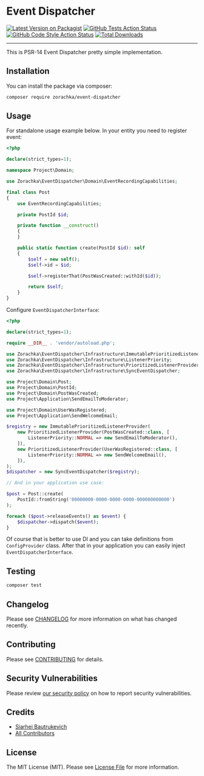 # Event Dispatcher

[![Latest Version on Packagist](https://img.shields.io/packagist/v/zorachka/event-dispatcher.svg?style=flat-square)](https://packagist.org/packages/zorachka/event-dispatcher)
[![GitHub Tests Action Status](https://img.shields.io/github/workflow/status/zorachka/event-dispatcher/run-tests?label=tests)](https://github.com/zorachka/event-dispatcher/actions?query=workflow%3ATests+branch%3Amain)
[![GitHub Code Style Action Status](https://img.shields.io/github/workflow/status/zorachka/event-dispatcher/Check%20&%20fix%20styling?label=code%20style)](https://github.com/zorachka/event-dispatcher/actions?query=workflow%3A"Check+%26+fix+styling"+branch%3Amain)
[![Total Downloads](https://img.shields.io/packagist/dt/zorachka/event-dispatcher.svg?style=flat-square)](https://packagist.org/packages/zorachka/event-dispatcher)

---

This is PSR-14 Event Dispatcher pretty simple implementation.

## Installation

You can install the package via composer:

```bash
composer require zorachka/event-dispatcher
```

## Usage

For standalone usage example below. In your entity you need to register event:

```php
<?php

declare(strict_types=1);

namespace Project\Domain;

use Zorachka\EventDispatcher\Domain\EventRecordingCapabilities;

final class Post
{
    use EventRecordingCapabilities;

    private PostId $id;

    private function __construct()
    {
    }

    public static function create(PostId $id): self
    {
        $self = new self();
        $self->id = $id;

        $self->registerThat(PostWasCreated::withId($id));

        return $self;
    }
}

```

Configure `EventDispatcherInterface`:

```php
<?php

declare(strict_types=1);

require __DIR__ . 'vendor/autoload.php';

use Zorachka\EventDispatcher\Infrastructure\ImmutablePrioritizedListenerProvider;
use Zorachka\EventDispatcher\Infrastructure\ListenerPriority;
use Zorachka\EventDispatcher\Infrastructure\PrioritizedListenerProvider;
use Zorachka\EventDispatcher\Infrastructure\SyncEventDispatcher;

use Project\Domain\Post;
use Project\Domain\PostId;
use Project\Domain\PostWasCreated;
use Project\Application\SendEmailToModerator;

use Project\Domain\UserWasRegistered;
use Project\Application\SendWelcomeEmail;

$registry = new ImmutablePrioritizedListenerProvider(
    new PrioritizedListenerProvider(PostWasCreated::class, [
        ListenerPriority::NORMAL => new SendEmailToModerator(),
    ]),
    new PrioritizedListenerProvider(UserWasRegistered::class, [
        ListenerPriority::NORMAL => new SendWelcomeEmail(), 
    ]),
);
$dispatcher = new SyncEventDispatcher($registry);

// And in your application use case:

$post = Post::create(
    PostId::fromString('00000000-0000-0000-0000-000000000000')
);

foreach ($post->releaseEvents() as $event) {
    $dispatcher->dispatch($event);
}

```

Of course that is better to use DI and you can take 
definitions from `ConfigProvider` class. 
After that in your application you can easily inject `EventDispatcherInterface`.


## Testing

```bash
composer test
```

## Changelog

Please see [CHANGELOG](CHANGELOG.md) for more information on what has changed recently.

## Contributing

Please see [CONTRIBUTING](.github/CONTRIBUTING.md) for details.

## Security Vulnerabilities

Please review [our security policy](../../security/policy) on how to report security vulnerabilities.

## Credits

- [Siarhei Bautrukevich](https://github.com/bautrukevich)
- [All Contributors](../../contributors)

## License

The MIT License (MIT). Please see [License File](LICENSE.md) for more information.
